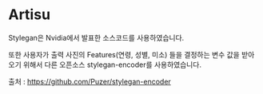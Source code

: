 # Artisu
Stylegan은 Nvidia에서 발표한 소스코드를 사용하였습니다.

또한 사용자가 출력 사진의 Features(연령, 성별, 미소) 들을 결정하는 변수 값을 받아오기 위해서 다른 오픈소스 stylegan-encoder를 사용하였습니다.

출처 : https://github.com/Puzer/stylegan-encoder

